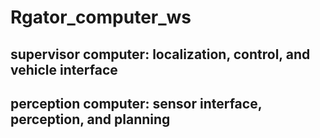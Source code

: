 # Rgator_computer_ws

## supervisor computer: localization, control, and vehicle interface
## perception computer: sensor interface, perception, and planning

